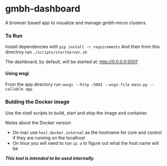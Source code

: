 # gmbh-dashboard

A browser based app to visualize and manage gmbh-micro clusters.

### To Run

Install dependencies with  `pip install -r requirements`
And then from this directroy run `./scripts/startServer.sh`

The dashboard, by default, will be started at: http://0.0.0.0:5001

#### Using wsgi
From the app directory run `uwsgi --http :5001 --wsgi-file main.py --callable app`

### Bulding the Docker image
Use the shell scripts to build, start and stop the image and container.

Notes about the Docker version
* On mac use `host.docker.internal` as the hostname for core and control if they are running on the localhost
* On linux you will need to run `ip a` to figure out what the host name will be

***This tool is intended to be used internally.***
